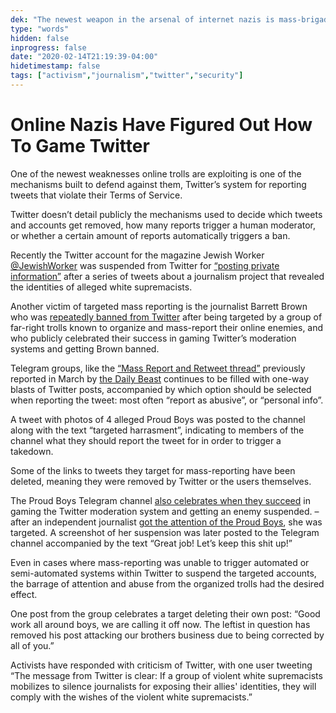 ```yaml
---
dek: "The newest weapon in the arsenal of internet nazis is mass-brigading Twitter reports, and it’s working"
type: "words"
hidden: false
inprogress: false
date: "2020-02-14T21:19:39-04:00"
hidetimestamp: false
tags: ["activism","journalism","twitter","security"]
---
```

# Online Nazis Have Figured Out How To Game Twitter

One of the newest weaknesses online trolls are exploiting is one of the mechanisms built to defend against them, Twitter’s system for reporting tweets that violate their Terms of Service.

Twitter doesn’t detail publicly the mechanisms used to decide which tweets and accounts get removed, how many reports trigger a human moderator, or whether a certain amount of reports automatically triggers a ban.

Recently the Twitter account for the magazine Jewish Worker [@JewishWorker](https://twitter.com/jewishworker) was suspended from Twitter for [“posting private information”](https://twitter.com/selfagency_llc/status/1195481914007805952) after a series of tweets about a journalism project that revealed the identities of alleged white supremacists.

Another victim of targeted mass reporting is the journalist Barrett Brown who was [repeatedly banned from Twitter](https://www.dailydot.com/layer8/barrett-brown-twitter-suspension/) after being targeted by a group of far-right trolls known to organize and mass-report their online enemies, and who publicly celebrated their success in gaming Twitter’s moderation systems and getting Brown banned.

Telegram groups, like the [“Mass Report and Retweet thread”](https://t.me/s/RTandReport?before=248) previously reported in March by [the Daily Beast](https://www.thedailybeast.com/proud-boys-cite-twitter-ceo-jack-dorsey-to-attack-antifa) continues to be filled with one-way blasts of Twitter posts, accompanied by which option should be selected when reporting the tweet: most often “report as abusive”, or “personal info”.

A tweet with photos of 4 alleged Proud Boys was posted to the channel along with the text “targeted harrasment”, indicating to members of the channel what they should report the tweet for in order to trigger a takedown.

Some of the links to tweets they target for mass-reporting have been deleted, meaning they were removed by Twitter or the users themselves.

The Proud Boys Telegram channel [also celebrates when they succeed](https://twitter.com/lcrwnews/status/1129246175628890113?lang=en) in gaming the Twitter moderation system and getting an enemy suspended. – after an independent journalist [got the attention of the Proud Boys](https://onezero.medium.com/nazis-got-me-kicked-off-of-twitter-aaf6ad814104), she was targeted. A screenshot of her suspension was later posted to the Telegram channel accompanied by the text “Great job! Let’s keep this shit up!”

Even in cases where mass-reporting was unable to trigger automated or semi-automated systems within Twitter to suspend the targeted accounts, the barrage of attention and abuse from the organized trolls had the desired effect.

One post from the group celebrates a target deleting their own post: “Good work all around boys, we are calling it off now. The leftist in question has removed his post attacking our brothers business due to being corrected by all of you.”

Activists have responded with criticism of Twitter, with one user tweeting “The message from Twitter is clear: If a group of violent white supremacists mobilizes to silence journalists for exposing their allies' identities, they will comply with the wishes of the violent white supremacists.”
